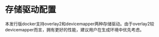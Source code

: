 # 存储驱动配置<a name="ZH-CN_TOPIC_0215574099"></a>

本发行版docker支持overlay2和devicemapper两种存储驱动。由于overlay2较devicemapper而言，拥有更好的性能，建议用户在生成环境中优先考虑。


